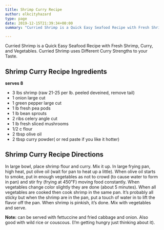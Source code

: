 ```yaml
---
title: Shrimp Curry Recipe
author: elkcityhazard
type: page
date: 2019-12-15T21:39:34+00:00
summary: "Curried Shrimp is a Quick Easy Seafood Recipe with Fresh Shrimp, Curry, and Vegetables. Curried Shrimp uses Different Curry Strengths to your Taste."

---
```

Curried Shrimp is a Quick Easy Seafood Recipe with Fresh Shrimp, Curry, and Vegetables. Curried Shrimp uses Different Curry Strengths to your Taste.

## Shrimp Curry Recipe Ingredients

**serves 8**

  * 3 lbs shrimp (raw 21-25 per lb. peeled deveined, remove tail)
  * 1 onion large cut
  * 1 green pepper large cut
  * 1 lb fresh pea pods
  * 1 lb bean sprouts
  * 2 ribs celery angle cut
  * 1 lb fresh sliced mushrooms
  * 1/2 c flour
  * 2 tbsp olive oil
  * 2 tbsp curry powder( or red paste if you like it hotter)

## Shrimp Curry Recipe Directions

In large bowl, place shrimp flour and curry. Mix it up. In large frying pan, high heat, put olive oil (wait for pan to heat up a little). When olive oil starts to smoke, put in enough vegetables as not to crowd (to cause water to form in pan) and stir fry (frying at 450&#8457;) moving food constantly. When vegetables change color slightly they are done (about 5 minutes). When all vegetables are cooked then cook shrimp in the same pan. It&#8217;s probably all sticky but when the shrimp are in the pan, put a touch of water in to lift the flavor off the pan. When shrimp is pinkish, it&#8217;s done. Mix with vegetables and serve.

**Note:** can be served with fettuccine and fried cabbage and onion. Also good with wild rice or couscous. (I&#8217;m getting hungry just thinking about it).